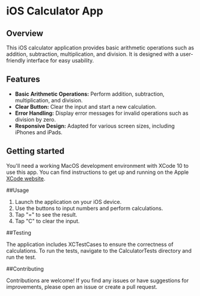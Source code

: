 # iOS Calculator App

## Overview

This iOS calculator application provides basic arithmetic operations such as addition, subtraction, multiplication, and division. It is designed with a user-friendly interface for easy usability.

## Features

- **Basic Arithmetic Operations:** Perform addition, subtraction, multiplication, and division.
- **Clear Button:** Clear the input and start a new calculation.
- **Error Handling:** Display error messages for invalid operations such as division by zero.
- **Responsive Design:** Adapted for various screen sizes, including iPhones and iPads.

## Getting started

You'll need a working MacOS development environment with XCode 10 to use this app. You can find instructions to get up and running on the Apple [XCode website](https://developer.apple.com/xcode/).

##Usage

1. Launch the application on your iOS device.
2. Use the buttons to input numbers and perform calculations.
3. Tap "=" to see the result.
4. Tap "C" to clear the input.

##Testing

The application includes XCTestCases to ensure the correctness of calculations. To run the tests, navigate to the CalculatorTests directory and run the test.

##Contributing

Contributions are welcome! If you find any issues or have suggestions for improvements, please open an issue or create a pull request.
